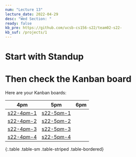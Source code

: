 ```yaml
---
num: "Lecture 13"
lecture_date: 2022-04-29
desc: "Wed Section: "
ready: false
kb_pre: https://github.com/ucsb-cs156-s22/team02-s22-
kb_suf: /projects/1
---
```


# Start with Standup

# Then check the Kanban board

Here are your Kanban boards:


| 4pm | 5pm | 6pm |
|-|-|-|
| [s22-4pm-1]({{page.kb_pre}}4pm-1{{page.kb_suf}}) | [s22-5pm-1]({{page.kb_pre}}5pm-1{{page.kb_suf}}) |   | [s22-6pm-1]({{page.kb_pre}}6pm-1{{page.kb_suf}}) |   
| [s22-4pm-2]({{page.kb_pre}}4pm-2{{page.kb_suf}}) | [s22-5pm-2]({{page.kb_pre}}5pm-2{{page.kb_suf}}) |   | [s22-6pm-2]({{page.kb_pre}}6pm-2{{page.kb_suf}}) |   
| [s22-4pm-3]({{page.kb_pre}}4pm-3{{page.kb_suf}}) | [s22-5pm-3]({{page.kb_pre}}5pm-3{{page.kb_suf}}) |   | [s22-6pm-3]({{page.kb_pre}}6pm-3{{page.kb_suf}}) |   
| [s22-4pm-4]({{page.kb_pre}}4pm-4{{page.kb_suf}}) | [s22-5pm-4]({{page.kb_pre}}5pm-4{{page.kb_suf}}) |   | [s22-6pm-4]({{page.kb_pre}}6pm-4{{page.kb_suf}}) |  
{:.table .table-sm .table-striped .table-bordered}
